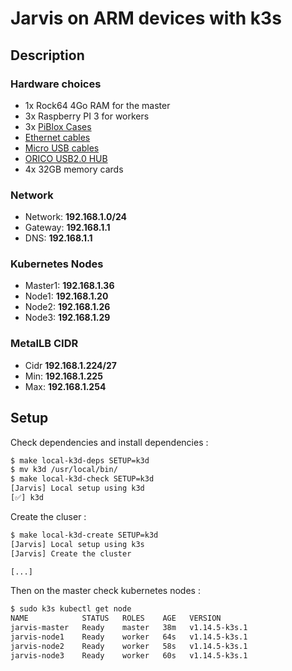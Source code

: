 # Jarvis on ARM devices with k3s

## Description

### Hardware choices

* 1x Rock64 4Go RAM for the master
* 3x Raspberry PI 3 for workers
* 3x [PiBlox Cases](https://www.amazon.com/gp/product/B017Z32E6M/ref=oh_aui_detailpage_o08_s00?ie=UTF8&psc=1)
* [Ethernet cables](https://www.amazon.com/gp/product/B0056ZSF74/ref=oh_aui_detailpage_o00_s00?ie=UTF8&psc=1)
* [Micro USB cables](https://www.amazon.com/gp/product/B01MRH8P7E/ref=oh_aui_detailpage_o00_s00?ie=UTF8&psc=1)
* [ORICO USB2.0 HUB](https://www.amazon.com/gp/product/B00JP47EFG/ref=oh_aui_detailpage_o00_s01?ie=UTF8&psc=1)
* 4x 32GB memory cards

### Network

* Network: **192.168.1.0/24**
* Gateway: **192.168.1.1**
* DNS: **192.168.1.1**

### Kubernetes Nodes

* Master1: **192.168.1.36**
* Node1: **192.168.1.20**
* Node2: **192.168.1.26**
* Node3: **192.168.1.29**

### MetalLB CIDR

* Cidr **192.168.1.224/27**
* Min: **192.168.1.225**
* Max: **192.168.1.254**

## Setup

Check dependencies and install dependencies :

```bash
$ make local-k3d-deps SETUP=k3d
$ mv k3d /usr/local/bin/
$ make local-k3d-check SETUP=k3d
[Jarvis] Local setup using k3d
[✅] k3d
```

Create the cluser :

```bash
$ make local-k3d-create SETUP=k3d
[Jarvis] Local setup using k3s
[Jarvis] Create the cluster

[...]
```

Then on the master check kubernetes nodes :

```bash
$ sudo k3s kubectl get node
NAME            STATUS   ROLES    AGE   VERSION
jarvis-master   Ready    master   38m   v1.14.5-k3s.1
jarvis-node1    Ready    worker   64s   v1.14.5-k3s.1
jarvis-node2    Ready    worker   58s   v1.14.5-k3s.1
jarvis-node3    Ready    worker   60s   v1.14.5-k3s.1
```